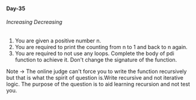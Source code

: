 #### Day-35
###### Increasing Decreasing

1. You are given a positive number n. 
2. You are required to print the counting from n to 1 and back to n again.
3. You are required to not use any loops. Complete the body of pdi function to achieve it. Don't change the signature of the function.

Note -> The online judge can't force you to write the function recursively but that is what the spirit of question is.Write recursive and not iterative logic.
The purpose of the question is to aid learning recursion and not test you.
